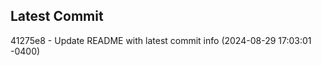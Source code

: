 
## Latest Commit
41275e8 - Update README with latest commit info (2024-08-29 17:03:01 -0400) <Yunxi-Zhou>
